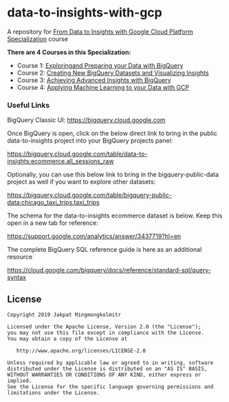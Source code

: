 # data-to-insights-with-gcp

A repository for [From Data to Insights with Google Cloud Platform Specialization](https://www.coursera.org/specializations/from-data-to-insights-google-cloud-platform) course

**There are 4 Courses in this Specialization:**

- Course 1: [Exploring ​and ​Preparing ​your ​Data with BigQuery](https://www.coursera.org/learn/gcp-exploring-preparing-data-bigquery)
- Course 2: [Creating New BigQuery Datasets and Visualizing Insights](https://www.coursera.org/learn/gcp-creating-bigquery-datasets-visualizing-insights)
- Course 3: [Achieving Advanced Insights with BigQuery](https://www.coursera.org/learn/gcp-advanced-insights-bigquery)
- Course 4: [Applying Machine Learning to your Data with GCP](https://www.coursera.org/learn/data-insights-gcp-apply-ml)

### Useful Links

BigQuery Classic UI: https://bigquery.cloud.google.com

Once BigQuery is open, click on the below direct link to bring in the public data-to-insights project into your BigQuery projects panel:

https://bigquery.cloud.google.com/table/data-to-insights:ecommerce.all_sessions_raw

Optionally, you can use this below link to bring in the bigquery-public-data project as well if you want to explore other datasets:

https://bigquery.cloud.google.com/table/bigquery-public-data:chicago_taxi_trips.taxi_trips

The schema for the data-to-insights ecommerce dataset is below. Keep this open in a new tab for reference:

https://support.google.com/analytics/answer/3437719?hl=en

The complete BigQuery SQL reference guide is here as an additional resource

https://cloud.google.com/bigquery/docs/reference/standard-sql/query-syntax

## License

    Copyright 2019 Jakpat Mingmongkolmitr

    Licensed under the Apache License, Version 2.0 (the "License");
    you may not use this file except in compliance with the License.
    You may obtain a copy of the License at

       http://www.apache.org/licenses/LICENSE-2.0

    Unless required by applicable law or agreed to in writing, software
    distributed under the License is distributed on an "AS IS" BASIS,
    WITHOUT WARRANTIES OR CONDITIONS OF ANY KIND, either express or implied.
    See the License for the specific language governing permissions and
    limitations under the License.
